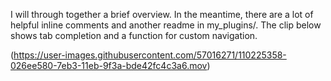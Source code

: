
I will through together a brief overview. In the meantime, there are a lot of helpful inline comments and another readme in my_plugins/. The clip below shows tab completion and a function for custom navigation.


(https://user-images.githubusercontent.com/57016271/110225358-026ee580-7eb3-11eb-9f3a-bde42fc4c3a6.mov)

